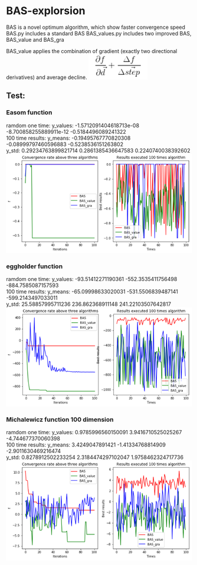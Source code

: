 # BAS-explorsion

BAS is a novel optimum algorithm, which show faster convergence speed 
BAS.py includes a standard BAS 
BAS_values.py includes two improved BAS, BAS_value and BAS_gra

BAS_value applies the combination of gradient (exactly two directional derivatives) and average decline.
![image](https://github.com/Knightsll/BAS-explorsion/blob/master/image/formula.png)

## Test:
### Easom function
ramdom one time:  y_values:  -1.5712091404618713e-08 -8.700858255889911e-12 -0.5184496089241322 <br>
100 time results: y_means:    -0.19495767770820308 -0.08999797460596883 -0.5238536151263802<br>
                  y_std:      0.29234763899821714 0.2861385436647583 0.2240740038392602<br>
![image](https://github.com/Knightsll/BAS-explorsion/blob/master/image/Easom%20function.png)<br>

### eggholder function
ramdom one time:  y_values:  -93.51412271190361 -552.3535411756498 -884.7585087157593<br>
100 time results: y_means:    -65.09998633020031 -531.5506839487141 -599.2143497033011<br>
                  y_std:      25.58857995711236 236.862368911148 241.22103507642817<br>
![image](https://github.com/Knightsll/BAS-explorsion/blob/master/image/eggholder.png)<br>

### Michalewicz function 100 dimension
ramdom one time:  y_values:  0.9785996560150091 3.9416710525025267 -4.744677370060398<br>
100 time results: y_means:    3.4249047891421 -1.41334768814909 -2.9011630469216474<br>
                  y_std:      0.8278912502233254 2.3184474297102047 1.9758462324717736<br>
![image](https://github.com/Knightsll/BAS-explorsion/blob/master/image/Michalewicz_100.png)











